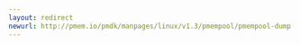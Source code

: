 ```yaml
---
layout: redirect
newurl: http://pmem.io/pmdk/manpages/linux/v1.3/pmempool/pmempool-dump.1.html
---
```

